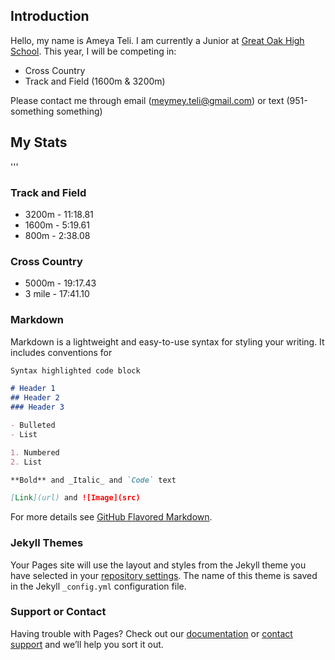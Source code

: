 ## Introduction

Hello, my name is Ameya Teli. I am currently a Junior at [Great Oak High School](https://www.gohsathletics.com/). This year, I will be competing in:
- Cross Country
- Track and Field (1600m & 3200m)

Please contact me through email (meymey.teli@gmail.com) or text (951-something something)

## My Stats
'''
### Track and Field
- 3200m - 11:18.81
- 1600m - 5:19.61
- 800m - 2:38.08

### Cross Country
- 5000m - 19:17.43
- 3 mile - 17:41.10 

### Markdown

Markdown is a lightweight and easy-to-use syntax for styling your writing. It includes conventions for

```markdown
Syntax highlighted code block

# Header 1
## Header 2
### Header 3

- Bulleted
- List

1. Numbered
2. List

**Bold** and _Italic_ and `Code` text

[Link](url) and ![Image](src)
```

For more details see [GitHub Flavored Markdown](https://guides.github.com/features/mastering-markdown/).

### Jekyll Themes

Your Pages site will use the layout and styles from the Jekyll theme you have selected in your [repository settings](https://github.com/RobotToy/AmeyaTeli/settings/pages). The name of this theme is saved in the Jekyll `_config.yml` configuration file.

### Support or Contact

Having trouble with Pages? Check out our [documentation](https://docs.github.com/categories/github-pages-basics/) or [contact support](https://support.github.com/contact) and we’ll help you sort it out.
